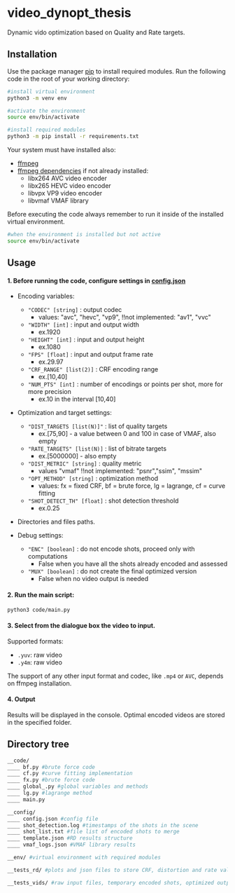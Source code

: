 # video_dynopt_thesis

Dynamic vido optimization based on Quality and Rate targets.

## Installation

Use the package manager [pip](https://pip.pypa.io/en/stable/) to install required modules.
Run the following code in the root of your working directory:

```bash
#install virtual environment
python3 -m venv env

#activate the environment
source env/bin/activate

#install required modules
python3 -m pip install -r requirements.txt
```
Your system must have installed also:
* [ffmpeg](https://ffmpeg.org/download.html)
* [ffmpeg dependencies](https://ffmpeg.org/download.html) if not already installed:
    - libx264 AVC video encoder
    - libx265 HEVC video encoder
    - libvpx VP9 video encoder
    - libvmaf VMAF library

Before executing the code always remember to run it inside of the installed virtual environment.
```bash
#when the environment is installed but not active
source env/bin/activate
```

## Usage

#### 1. Before running the code, configure settings in [config.json](config/config.json)

* Encoding variables:
    * `"CODEC" [string]` : output codec
        - values: "avc", "hevc", "vp9", !!not implemented: "av1", "vvc"
    * `"WIDTH" [int]` : input and output width
        - ex.1920
    * `"HEIGHT" [int]` : input and output height
        - ex.1080
    * `"FPS" [float]` : input and output frame rate
        - ex.29.97
    * `"CRF_RANGE" [list(2)]` : CRF encoding range
        - ex.[10,40]
    * `"NUM_PTS" [int]` : number of encodings or points per shot, more for more precision
        - ex.10 in the interval [10,40]

* Optimization and target settings:
    * `"DIST_TARGETS [list(N)]"` : list of quality targets
        - ex.[75,90] - a value between 0 and 100 in case of VMAF, also empty
    * `"RATE_TARGETS" [list(N)]` : list of bitrate targets
        - ex.[5000000] - also empty
    * `"DIST_METRIC" [string]` : quality metric
        - values "vmaf" !!not implemented: "psnr","ssim", "mssim"
    * `"OPT_METHOD" [string]` : optimization method
        - values: fx = fixed CRF, bf = brute force, lg = lagrange, cf = curve fitting
    * `"SHOT_DETECT_TH" [float]` : shot detection threshold
        - ex.0.25
        
* Directories and files paths.

* Debug settings:
    * `"ENC" [boolean]` : do not encode shots, proceed only with computations
        - False when you have all the shots already encoded and assessed
    * `"MUX" [boolean]` : do not create the final optimized version
        - False when no video output is needed

#### 2. Run the main script:
```bash
python3 code/main.py
```

#### 3. Select from the dialogue box the video to input.
Supported formats:
* `.yuv`: raw video
* `.y4m`: raw video

The support of any other input format and codec, like `.mp4` or `AVC`, depends on ffmpeg installation.

#### 4. Output
Results will be displayed in the console.
Optimal encoded videos are stored in the specified folder.

## Directory tree
```bash
__code/
____ bf.py #brute force code
____ cf.py #curve fitting implementation
____ fx.py #brute force code
____ global_.py #global variables and methods
____ lg.py #lagrange method
____ main.py

__config/
____ config.json #config file
____ shot_detection.log #timestamps of the shots in the scene
____ shot_list.txt #file list of encoded shots to merge
____ template.json #RD results structure
____ vmaf_logs.json #VMAF library results

__env/ #virtual environment with required modules

__tests_rd/ #plots and json files to store CRF, distortion and rate values for later uses

__tests_vids/ #raw input files, temporary encoded shots, optimized output videos
```
